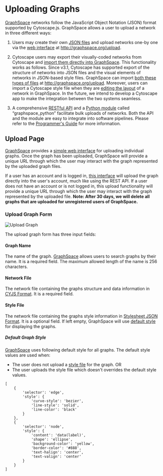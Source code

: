 # Uploading Graphs

[GraphSpace](http://graphspace.org) networks follow the JavaScript Object Notation (JSON) format supported by Cytoscape.js. GraphSpace allows a user to upload a network in three different ways:

1. Users may create their own [JSON files](GraphSpace_Network_Model.html) and upload networks one-by one via the [web interface](#upload-page) at http://graphspace.org/upload.

2. Cytoscape users may export their visually-coded networks from Cytoscape and [import them directly into GraphSpace](Uploading_Graphs.html#style-file). This functionality works as follows. Since v3.1, Cytoscape has supported export of the structure of networks into JSON files and the visual elements of networks in JSON-based style files. GraphSpace can import [both these types of files](GraphSpace_Network_Model.html) at http://graphspace.org/upload. Moreover, users can import a Cytoscape style file when they are [editing the layout](Editing_Layouts.html) of a network in GraphSpace. In the future, we intend to develop a Cytoscape app to make the integration between the two systems seamless.

3. A comprehensive [RESTful API](Programmers_Guide.html#graphspace-rest-api) and a [Python module](Programmers_Guide.html#graphspace-python) called “graphspace_python” facilitate bulk uploads of networks. Both the API and the module are easy to integrate into software pipelines. Please refer to the [Programmer's Guide](Programmers_Guide.html) for more information.

## Upload Page

[GraphSpace](http://graphspace.org) provides a [simple web interface](#upload-graph-form) for uploading individual graphs. Once the graph has been uploaded, GraphSpace will provide a unique URL through which the user may interact with the graph represented by the uploaded graph files.

If a user has an account and is logged in, [this interface](#upload-graph-form) will upload the graph directly into the user's account, much like using the REST API. If a user does not have an account or is not logged in, this upload functionality will provide a unique URL through which the user may interact with the graph represented by the uploaded file. **Note: After 30 days, we will delete all graphs that are uploaded for unregistered users of GraphSpace.**


### Upload Graph Form

![Upload Graph](_static/images/upload-page/gs-screenshot-upload-graph-form.png)

The upload graph form has three input fields:

#### Graph Name 

The name of the graph. [GraphSpace](http://graphspace.org) allows users to search graphs by their name. It is a required field. The maximum allowed length of the name is 256 characters.

#### Network File 

The network file containing the graphs structure and data information in [CYJS Format](GraphSpace_Network_Model.html#cyjs-format). It is a required field.

#### Style File 

The network file containing the graphs style information in [Stylesheet JSON Format](GraphSpace_Network_Model.html#stylesheet-json-format). It is a optional field. If left empty, GraphSpace will use [default style](#default-graph-style) for displaying the graphs.

##### Default Graph Style

[GraphSpace](http://graphspace.org) uses following default style for all graphs. The default style values are used when:

- The user does not upload a [style file](#style-file) for the graph.
    OR
- The user uploads the style file which doesn't overrides the default style values.

```
[
    {
        'selector': 'edge',
        'style': {
            'curve-style': 'bezier',
            'line-style': 'solid',
            'line-color': 'black'
        }
    },
    {
        'selector': 'node',
        'style': {
            'content': 'data(label)',
            'shape': 'ellipse',
            'background-color': 'yellow',
            'border-color': '#888',
            'text-halign': 'center',
            'text-valign': 'center'
        }
    }
]
```

